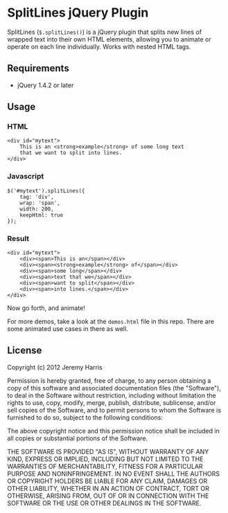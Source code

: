 # SplitLines jQuery Plugin

SplitLines (`$.splitLines()`) is a jQuery plugin that splits new lines of wrapped
text into their own HTML elements, allowing you to animate or operate on each
line individually. Works with nested HTML tags.

## Requirements

- jQuery 1.4.2 or later

## Usage

### HTML

    <div id="mytext">
        This is an <strong>example</strong> of some long text 
        that we want to split into lines.
    </div>

### Javascript

    $('#mytext').splitLines({
        tag: 'div',
        wrap: 'span',
        width: 200,
        keepHtml: true
    });

### Result

    <div id="mytext">
        <div><span>This is an</span></div>
        <div><span><strong>example</strong> of</span></div>
        <div><span>some long</span></div>
        <div><span>text that we</span></div>
        <div><span>want to split</span></div>
        <div><span>into lines.</span></div>
    </div>

Now go forth, and animate!

For more demos, take a look at the `demos.html` file in this repo. There are
some animated use cases in there as well.

## License 

Copyright (c) 2012 Jeremy Harris

Permission is hereby granted, free of charge, to any person obtaining a copy of 
this software and associated documentation files (the "Software"), to deal in 
the Software without restriction, including without limitation the rights to 
use, copy, modify, merge, publish, distribute, sublicense, and/or sell copies of 
the Software, and to permit persons to whom the Software is furnished to do so, 
subject to the following conditions:

The above copyright notice and this permission notice shall be included in all 
copies or substantial portions of the Software.

THE SOFTWARE IS PROVIDED "AS IS", WITHOUT WARRANTY OF ANY KIND, EXPRESS OR 
IMPLIED, INCLUDING BUT NOT LIMITED TO THE WARRANTIES OF MERCHANTABILITY, FITNESS 
FOR A PARTICULAR PURPOSE AND NONINFRINGEMENT. IN NO EVENT SHALL THE AUTHORS OR 
COPYRIGHT HOLDERS BE LIABLE FOR ANY CLAIM, DAMAGES OR OTHER LIABILITY, WHETHER 
IN AN ACTION OF CONTRACT, TORT OR OTHERWISE, ARISING FROM, OUT OF OR IN CONNECTION 
WITH THE SOFTWARE OR THE USE OR OTHER DEALINGS IN THE SOFTWARE.
